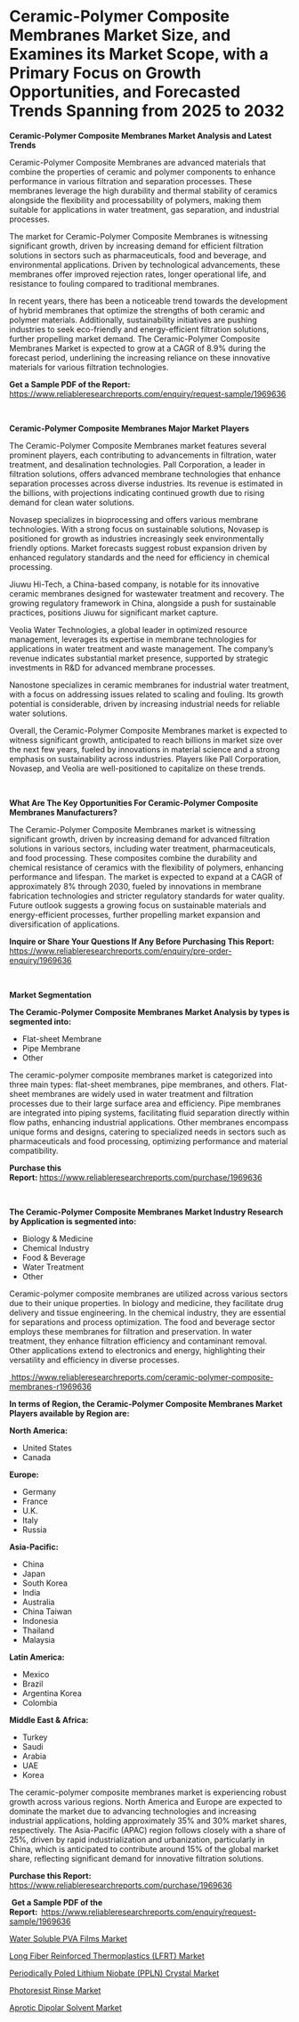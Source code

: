 <p><h1>Ceramic-Polymer Composite Membranes Market Size, and Examines its Market Scope, with a Primary Focus on Growth Opportunities, and Forecasted Trends Spanning from 2025 to 2032</h1></p><p><strong>Ceramic-Polymer Composite Membranes Market Analysis and Latest Trends</strong></p>
<p><p>Ceramic-Polymer Composite Membranes are advanced materials that combine the properties of ceramic and polymer components to enhance performance in various filtration and separation processes. These membranes leverage the high durability and thermal stability of ceramics alongside the flexibility and processability of polymers, making them suitable for applications in water treatment, gas separation, and industrial processes.</p><p>The market for Ceramic-Polymer Composite Membranes is witnessing significant growth, driven by increasing demand for efficient filtration solutions in sectors such as pharmaceuticals, food and beverage, and environmental applications. Driven by technological advancements, these membranes offer improved rejection rates, longer operational life, and resistance to fouling compared to traditional membranes. </p><p>In recent years, there has been a noticeable trend towards the development of hybrid membranes that optimize the strengths of both ceramic and polymer materials. Additionally, sustainability initiatives are pushing industries to seek eco-friendly and energy-efficient filtration solutions, further propelling market demand. The Ceramic-Polymer Composite Membranes Market is expected to grow at a CAGR of 8.9% during the forecast period, underlining the increasing reliance on these innovative materials for various filtration technologies.</p></p>
<p><strong>Get a Sample PDF of the Report:&nbsp;</strong> <a href="https://www.reliableresearchreports.com/enquiry/request-sample/1969636?utm_campaign=9&utm_medium=2&utm_source=Github&utm_content=ia&utm_term=02032025&utm_id=ceramic-polymer-composite-membranes">https://www.reliableresearchreports.com/enquiry/request-sample/1969636</a></p>
<p>&nbsp;</p>
<p><strong>Ceramic-Polymer Composite Membranes Major Market Players</strong></p>
<p><p>The Ceramic-Polymer Composite Membranes market features several prominent players, each contributing to advancements in filtration, water treatment, and desalination technologies. Pall Corporation, a leader in filtration solutions, offers advanced membrane technologies that enhance separation processes across diverse industries. Its revenue is estimated in the billions, with projections indicating continued growth due to rising demand for clean water solutions.</p><p>Novasep specializes in bioprocessing and offers various membrane technologies. With a strong focus on sustainable solutions, Novasep is positioned for growth as industries increasingly seek environmentally friendly options. Market forecasts suggest robust expansion driven by enhanced regulatory standards and the need for efficiency in chemical processing.</p><p>Jiuwu Hi-Tech, a China-based company, is notable for its innovative ceramic membranes designed for wastewater treatment and recovery. The growing regulatory framework in China, alongside a push for sustainable practices, positions Jiuwu for significant market capture.</p><p>Veolia Water Technologies, a global leader in optimized resource management, leverages its expertise in membrane technologies for applications in water treatment and waste management. The company’s revenue indicates substantial market presence, supported by strategic investments in R&D for advanced membrane processes.</p><p>Nanostone specializes in ceramic membranes for industrial water treatment, with a focus on addressing issues related to scaling and fouling. Its growth potential is considerable, driven by increasing industrial needs for reliable water solutions.</p><p>Overall, the Ceramic-Polymer Composite Membranes market is expected to witness significant growth, anticipated to reach billions in market size over the next few years, fueled by innovations in material science and a strong emphasis on sustainability across industries. Players like Pall Corporation, Novasep, and Veolia are well-positioned to capitalize on these trends.</p></p>
<p>&nbsp;</p>
<p><strong>What Are The Key Opportunities For Ceramic-Polymer Composite Membranes Manufacturers?</strong></p>
<p><p>The Ceramic-Polymer Composite Membranes market is witnessing significant growth, driven by increasing demand for advanced filtration solutions in various sectors, including water treatment, pharmaceuticals, and food processing. These composites combine the durability and chemical resistance of ceramics with the flexibility of polymers, enhancing performance and lifespan. The market is expected to expand at a CAGR of approximately 8% through 2030, fueled by innovations in membrane fabrication technologies and stricter regulatory standards for water quality. Future outlook suggests a growing focus on sustainable materials and energy-efficient processes, further propelling market expansion and diversification of applications.</p></p>
<p><strong>Inquire or Share Your Questions If Any Before Purchasing This Report:</strong> <a href="https://www.reliableresearchreports.com/enquiry/pre-order-enquiry/1969636?utm_campaign=9&utm_medium=2&utm_source=Github&utm_content=ia&utm_term=02032025&utm_id=ceramic-polymer-composite-membranes">https://www.reliableresearchreports.com/enquiry/pre-order-enquiry/1969636</a></p>
<p>&nbsp;</p>
<p><strong>Market Segmentation</strong></p>
<p><strong>The Ceramic-Polymer Composite Membranes Market Analysis by types is segmented into:</strong></p>
<p><ul><li>Flat-sheet Membrane</li><li>Pipe Membrane</li><li>Other</li></ul></p>
<p><p>The ceramic-polymer composite membranes market is categorized into three main types: flat-sheet membranes, pipe membranes, and others. Flat-sheet membranes are widely used in water treatment and filtration processes due to their large surface area and efficiency. Pipe membranes are integrated into piping systems, facilitating fluid separation directly within flow paths, enhancing industrial applications. Other membranes encompass unique forms and designs, catering to specialized needs in sectors such as pharmaceuticals and food processing, optimizing performance and material compatibility.</p></p>
<p><strong>Purchase this Report:&nbsp;</strong><a href="https://www.reliableresearchreports.com/purchase/1969636?utm_campaign=9&utm_medium=2&utm_source=Github&utm_content=ia&utm_term=02032025&utm_id=ceramic-polymer-composite-membranes">https://www.reliableresearchreports.com/purchase/1969636</a></p>
<p>&nbsp;</p>
<p><strong>The Ceramic-Polymer Composite Membranes Market Industry Research by Application is segmented into:</strong></p>
<p><ul><li>Biology & Medicine</li><li>Chemical Industry</li><li>Food & Beverage</li><li>Water Treatment</li><li>Other</li></ul></p>
<p><p>Ceramic-polymer composite membranes are utilized across various sectors due to their unique properties. In biology and medicine, they facilitate drug delivery and tissue engineering. In the chemical industry, they are essential for separations and process optimization. The food and beverage sector employs these membranes for filtration and preservation. In water treatment, they enhance filtration efficiency and contaminant removal. Other applications extend to electronics and energy, highlighting their versatility and efficiency in diverse processes.</p></p>
<p><a href="https://www.reliableresearchreports.com/ceramic-polymer-composite-membranes-r1969636?utm_campaign=9&utm_medium=2&utm_source=Github&utm_content=ia&utm_term=02032025&utm_id=ceramic-polymer-composite-membranes">&nbsp;https://www.reliableresearchreports.com/ceramic-polymer-composite-membranes-r1969636</a></p>
<p><strong>In terms of Region, the Ceramic-Polymer Composite Membranes Market Players available by Region are:</strong></p>
<p>
    <p> <strong> North America: </strong>
        <ul>
            <li>United States</li>
            <li>Canada</li>
        </ul>
        </p> 
    <p> <strong> Europe: </strong>
        <ul>
            <li>Germany</li>
            <li>France</li>
            <li>U.K.</li>
            <li>Italy</li>
            <li>Russia</li>
        </ul>
        </p> 
    <p> <strong> Asia-Pacific: </strong>
        <ul>
            <li>China</li>
            <li>Japan</li>
            <li>South Korea</li>
            <li>India</li>
            <li>Australia</li>
            <li>China Taiwan</li>
            <li>Indonesia</li>
            <li>Thailand</li>
            <li>Malaysia</li>
        </ul>
        </p> 
    <p> <strong> Latin America: </strong>
        <ul>
            <li>Mexico</li>
            <li>Brazil</li>
            <li>Argentina Korea</li>
            <li>Colombia</li>
        </ul>
        </p> 
    <p> <strong> Middle East & Africa: </strong>
        <ul>
            <li>Turkey</li>
            <li>Saudi</li>
            <li>Arabia</li>
            <li>UAE</li>
            <li>Korea</li>
        </ul>
    </p>
    </p>
<p><p>The ceramic-polymer composite membranes market is experiencing robust growth across various regions. North America and Europe are expected to dominate the market due to advancing technologies and increasing industrial applications, holding approximately 35% and 30% market shares, respectively. The Asia-Pacific (APAC) region follows closely with a share of 25%, driven by rapid industrialization and urbanization, particularly in China, which is anticipated to contribute around 15% of the global market share, reflecting significant demand for innovative filtration solutions.</p></p>
<p><strong>Purchase this Report: </strong><a href="https://www.reliableresearchreports.com/purchase/1969636?utm_campaign=9&utm_medium=2&utm_source=Github&utm_content=ia&utm_term=02032025&utm_id=ceramic-polymer-composite-membranes">https://www.reliableresearchreports.com/purchase/1969636</a></p>
<p>&nbsp;<strong>Get a Sample PDF of the Report:&nbsp;&nbsp;</strong><a href="https://www.reliableresearchreports.com/enquiry/request-sample/1969636?utm_campaign=9&utm_medium=2&utm_source=Github&utm_content=ia&utm_term=02032025&utm_id=ceramic-polymer-composite-membranes">https://www.reliableresearchreports.com/enquiry/request-sample/1969636</a></p>
<p><strong></strong></p>
<p><p><a href="https://github.com/urticagebbia/Market-Research-Report-List-1/blob/main/water-soluble-pva-films-market.md?utm_campaign=9&utm_medium=2&utm_source=Github&utm_content=ia&utm_term=02032025&utm_id=ceramic-polymer-composite-membranes">Water Soluble PVA Films Market</a></p><p><a href="https://github.com/wynonachirei9/Market-Research-Report-List-1/blob/main/long-fiber-reinforced-thermoplastics-lfrt-market.md?utm_campaign=9&utm_medium=2&utm_source=Github&utm_content=ia&utm_term=02032025&utm_id=ceramic-polymer-composite-membranes">Long Fiber Reinforced Thermoplastics (LFRT) Market</a></p><p><a href="https://github.com/ugurgyuri/Market-Research-Report-List-1/blob/main/periodically-poled-lithium-niobate-ppln-crystal-market.md?utm_campaign=9&utm_medium=2&utm_source=Github&utm_content=ia&utm_term=02032025&utm_id=ceramic-polymer-composite-membranes">Periodically Poled Lithium Niobate (PPLN) Crystal Market</a></p><p><a href="https://github.com/nacrehuipie/Market-Research-Report-List-1/blob/main/photoresist-rinse-market.md?utm_campaign=9&utm_medium=2&utm_source=Github&utm_content=ia&utm_term=02032025&utm_id=ceramic-polymer-composite-membranes">Photoresist Rinse Market</a></p><p><a href="https://github.com/rrapajecundi/Market-Research-Report-List-1/blob/main/aprotic-dipolar-solvent-market.md?utm_campaign=9&utm_medium=2&utm_source=Github&utm_content=ia&utm_term=02032025&utm_id=ceramic-polymer-composite-membranes">Aprotic Dipolar Solvent Market</a></p></p>